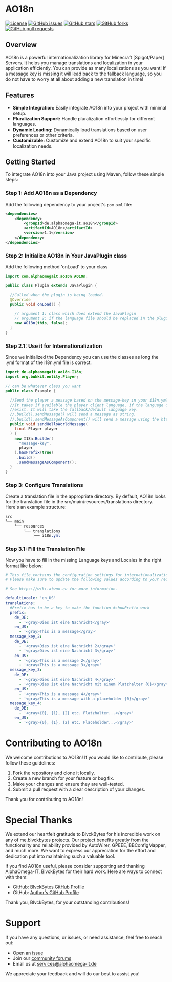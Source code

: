 # AO18n

[![License](https://img.shields.io/badge/license-MIT-blue.svg)](https://opensource.org/licenses/MIT)
[![GitHub issues](https://img.shields.io/github/issues/AlphaOmega-IT/AO18n.svg)](https://github.com/AlphaOmega-IT/AO18n/issues)
[![GitHub stars](https://img.shields.io/github/stars/AlphaOmega-IT/AO18n.svg)](https://github.com/AlphaOmega-IT/AO18n/stargazers)
[![GitHub forks](https://img.shields.io/github/forks/AlphaOmega-IT/AO18n.svg)](https://github.com/AlphaOmega-IT/AO18n/network)
[![GitHub pull requests](https://img.shields.io/github/issues-pr/AlphaOmega-IT/AO18n.svg)](https://github.com/AlphaOmega-IT/AO18n/pulls)

## Overview

AO18n is a powerful internationalization library for Minecraft [Spigot/Paper] Servers. 
It helps you manage translations and localization in your application efficiently.
You can provide as many localizations as you want! 
If a message key is missing it will lead back to the fallback language, so you do not have to worry at all about adding a new translation in time!

## Features

- **Simple Integration:** Easily integrate AO18n into your project with minimal setup.
- **Pluralization Support:** Handle pluralization effortlessly for different languages.
- **Dynamic Loading:** Dynamically load translations based on user preferences or other criteria.
- **Customizable:** Customize and extend AO18n to suit your specific localization needs.

## Getting Started

To integrate AO18n into your Java project using Maven, follow these simple steps:

### Step 1: Add AO18n as a Dependency
Add the following dependency to your project's `pom.xml` file:

```xml
<dependencies>
    <dependency>
        <groupId>de.alphaomega-it.ao18n</groupId>
        <artifactId>AO18n</artifactId>
        <version>1.1</version>
    </dependency>
</dependencies>
```

### Step 2: Initialize AO18n in Your JavaPlugin class
Add the following method 'onLoad' to your class
```java
import com.alphaomegait.ao18n.AO18n;

public class Plugin extends JavaPlugin {

  //Called when the plugin is being loaded.
  @Override
  public void onLoad() {

    // argument 1: class which does extend the JavaPlugin
    // argument 2: if the language file should be replaced in the plugin folder
    new AO18n(this, false);
  }
}
```

### Step 2.1: Use it for Internationalization
Since we initialized the Dependency you can use the classes as long
the .yml format of the i18n.yml file is correct.
```java
import de.alphaomegait.ao18n.I18n;
import org.bukkit.entity.Player;

// can be whatever class you want
public class Example {

  //Send the player a message based on the message-key in your i18n.yml file
  //It takes if available the player client language, if the language does not
  //exist. It will take the fallback/default language key.
  //.build().sendMessage() will send a message as string.
  //.build().sendMessageAsComponent() will send a message using the https://docs.advntr.dev/minimessage/index.html dependency as a Text Component
  public void sendHelloWorldMessage(
    final Player player
  ) {
    new I18n.Builder(
      "message-key",
      player
    ).hasPrefix(true)
     .build()
     .sendMessageAsComponent();
  }
}
```

### Step 3: Configure Translations
Create a translation file in the appropriate directory. By default, AO18n looks for the translation file in the src/main/resources/translations directory. Here's an example structure:
```css
src
└── main
    └── resources
        └── translations
            ├── i18n.yml
```

### Step 3.1: Fill the Translation File
Now you have to fill in the missing Language keys and Locales in the right format like below:
```yaml
# This file contains the configuration settings for internationalization (i18n).
# Please make sure to update the following values according to your requirements.

# See https://wiki.atwoo.eu for more information.

defaultLocale: 'en_US'
translations:
  #Prefix has to be a key to make the function #showPrefix work
  prefix:
    de_DE:
      - '<gray>Dies ist eine Nachricht</gray>'
    en_US:
      - '<gray>This is a message</gray>'
  message_key_2:
    de_DE:
      - '<gray>Dies ist eine Nachricht 2</gray>'
      - '<gray>Dies ist eine Nachricht 3</gray>'
    en_US:
      - '<gray>This is a message 2</gray>'
      - '<gray>This is a message 3</gray>'
  message_key_3:
    de_DE:
      - '<gray>Dies ist eine Nachricht 4</gray>'
      - '<gray>Dies ist eine Nachricht mit einem Platzhalter {0}</gray>'
    en_US:
      - '<gray>This is a message 4</gray>'
      - '<gray>This is a message with a placeholder {0}</gray>'
  message_key_4:
    de_DE:
      - '<gray>{0}, {1}, {2} etc. Platzhalter...</gray>'
    en_US:
      - '<gray>{0}, {1}, {2} etc. Placeholder...</gray>'
```

# Contributing to AO18n

We welcome contributions to AO18n! If you would like to contribute, please follow these guidelines:

1. Fork the repository and clone it locally.
2. Create a new branch for your feature or bug fix.
3. Make your changes and ensure they are well-tested.
4. Submit a pull request with a clear description of your changes.

Thank you for contributing to AO18n!

# Special Thanks

We extend our heartfelt gratitude to BlvckBytes for his incredible work on any of me.blvckbytes projects. Our project benefits greatly from the functionality and reliability provided by AutoWirer, GPEEE, BBConfigMapper, and much more. 
We want to express our appreciation for the effort and dedication put into maintaining such a valuable tool.

If you find AO18n useful, please consider supporting and thanking AlphaOmega-IT, BlvckBytes for their hard work. Here are ways to connect with them:

- GitHub: [BlvckBytes GitHub Profile](https://github.com/BlvckBytes)
- GitHub: [Author's GitHub Profile](https://github.com/AlphaOmega-IT)

Thank you, BlvckBytes, for your outstanding contributions!


# Support

If you have any questions, or issues, or need assistance, feel free to reach out:

- Open an [issue](https://github.com/AlphaOmega-IT/AO18n/issues)
- Join our [community forums](https://discord.gg/Jq5CAUEDWB)
- Email us at services@alphaomega-it.de

We appreciate your feedback and will do our best to assist you!
